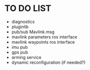 TO DO LIST
==========

  * diagnostics
  * pluginlib
  * pub/sub Mavlink.msg
  * mavlink parameters ros interface
  * mavlink waypoints ros interface
  * imu pub
  * gps pub
  * arming service
  * dynamic reconfiguration (if needed?)
